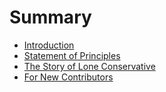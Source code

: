 # Summary

* [Introduction](README.md)
* [Statement of Principles](statement-of-principles.md)
* [The Story of Lone Conservative](the-story-of-lone-conservative.md)
* [For New Contributors](for-new-contributors.md)

